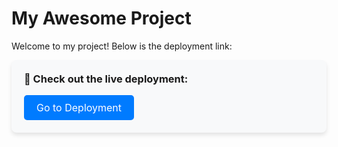 # My Awesome Project

Welcome to my project! Below is the deployment link:

<div style="background-color: #f8f9fa; border-radius: 8px; padding: 20px; box-shadow: 0 4px 6px rgba(0,0,0,0.1);">
  <h3 style="margin-top: 0;">🌟 Check out the live deployment:</h3>
  <a href="https://notes-app-46vr.onrender.com" style="display: inline-block; background-color: #007bff; color: #ffffff; text-decoration: none; padding: 10px 20px; border-radius: 5px; font-size: 16px;">
    Go to Deployment
  </a>
</div>
